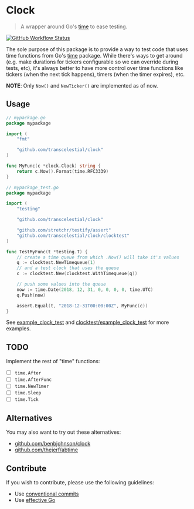 # Clock
> A wrapper around Go's [time](https://golang.org/pkg/time/) to ease testing.

[![GitHub Workflow Status](https://img.shields.io/github/workflow/status/transcelestial/clock/Test?label=test&style=flat-square)](https://github.com/transcelestial/clock/actions?query=workflow%3ATest)

The sole purpose of this package is to provide a way to test code that uses time functions from Go's [time](https://golang.org/pkg/time/) package. While there's ways to get around (e.g. make durations for tickers configurable so we can override during tests, etc), it's always better to have more control over time functions like tickers (when the next tick happens), timers (when the timer expires), etc.

**NOTE**: Only `Now()` and `NewTicker()` are implemented as of now.

## Usage

```go
// mypackage.go
package mypackage

import (
    "fmt"

    "github.com/transcelestial/clock"
)

func MyFunc(c *clock.Clock) string {
    return c.Now().Format(time.RFC3339)
}
```

```go
// mypackage_test.go
package mypackage

import (
    "testing"

    "github.com/transcelestial/clock"

    "github.com/stretchr/testify/assert"
    "github.com/transcelestial/clock/clocktest"
)

func TestMyFunc(t *testing.T) {
    // create a time queue from which .Now() will take it's values
    q := clocktest.NewTimequeue(1)
    // and a test clock that uses the queue
    c := clocktest.New(clocktest.WithTimequeue(q))

    // push some values into the queue
    now := time.Date(2018, 12, 31, 0, 0, 0, 0, time.UTC)
    q.Push(now)

    assert.Equal(t, "2018-12-31T00:00:00Z", MyFunc(c))
}

```

See [example_clock_test](./example_clock_test.go) and [clocktest/example_clock_test](./clocktest/example_clock_test.go) for more examples.

## TODO
Implement the rest of "time" functions:

* [ ] `time.After`
* [ ] `time.AfterFunc`
* [ ] `time.NewTimer`
* [ ] `time.Sleep`
* [ ] `time.Tick`

## Alternatives
You may also want to try out these alternatives:
* [github.com/benbjohnson/clock](https://github.com/benbjohnson/clock)
* [github.com/thejerf/abtime](https://github.com/thejerf/abtime)

## Contribute
If you wish to contribute, please use the following guidelines:
* Use [conventional commits](https://conventionalcommits.org/)
* Use [effective Go](https://golang.org/doc/effective_go)
